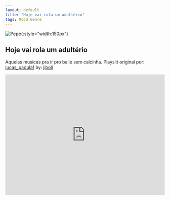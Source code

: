 ```yaml
---
layout: default
title: "Hoje vai rola um adultério"
tags: Mood Genre
---
```

![Pepe](/assets/img/funk_rabeta.png){:style="width:150px"}
## Hoje vai rola um adultério
Aquelas musicas pra ir pro baile sem calcinha. Playslit original por: [lucas_padula1](https://open.spotify.com/user/lucas_padula1)
by: [jiboli](https://open.spotify.com/user/12144536312)


<iframe src="https://open.spotify.com/embed/playlist/3Umcel6bkPwNPzOtE1nola" width="100%" height="380" frameborder="0" allowtransparency="true" allow="encrypted-media"></iframe>
